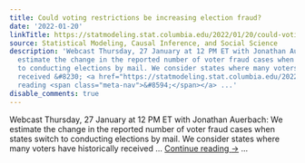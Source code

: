 ```yaml
---
title: Could voting restrictions be increasing election fraud?
date: '2022-01-20'
linkTitle: https://statmodeling.stat.columbia.edu/2022/01/20/could-voting-restrictions-be-increasing-election-fraud/
source: Statistical Modeling, Causal Inference, and Social Science
description: 'Webcast Thursday, 27 January at 12 PM ET with Jonathan Auerbach: We
  estimate the change in the reported number of voter fraud cases when states switch
  to conducting elections by mail. We consider states where many voters have historically
  received &#8230; <a href="https://statmodeling.stat.columbia.edu/2022/01/20/could-voting-restrictions-be-increasing-election-fraud/">Continue
  reading <span class="meta-nav">&#8594;</span></a> ...'
disable_comments: true
---
```

Webcast Thursday, 27 January at 12 PM ET with Jonathan Auerbach: We estimate the change in the reported number of voter fraud cases when states switch to conducting elections by mail. We consider states where many voters have historically received &#8230; <a href="https://statmodeling.stat.columbia.edu/2022/01/20/could-voting-restrictions-be-increasing-election-fraud/">Continue reading <span class="meta-nav">&#8594;</span></a> ...